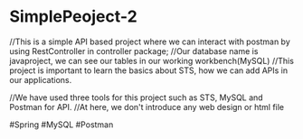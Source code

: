 # SimplePeoject-2

//This is a simple API based project where we can interact with postman by using RestController in controller package;
//Our database name is javaproject, we can see our tables in our working workbench(MySQL) 
//This project is important to learn the basics about STS, how we can add APIs in our applications.

//We have used three tools for this project such as STS, MySQL and Postman for API.
//At here, we don't introduce any web design or html file

#Spring 
#MySQL
#Postman
